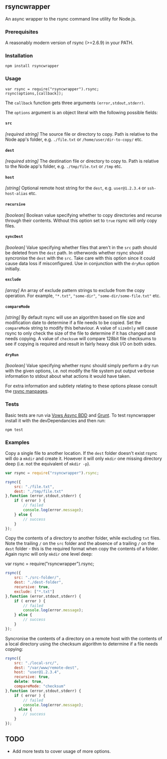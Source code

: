 ## rsyncwrapper

An async wrapper to the rsync command line utility for Node.js.

### Prerequisites

A reasonably modern version of rsync (>=2.6.9) in your PATH.

### Installation

    npm install rsyncwrapper

### Usage

    var rsync = require("rsyncwrapper").rsync;
    rsync(options,[callback]);

The `callback` function gets three arguments `(error,stdout,stderr)`.

The `options` argument is an object literal with the following possible fields:

#### `src`

*[required string]* The source file or directory to copy. Path is relative to the Node app's folder, e.g. `./file.txt` or `/home/user/dir-to-copy/` etc.

#### `dest`

*[required string]* The destination file or directory to copy to. Path is relative to the Node app's folder, e.g. `./tmp/file.txt` or `/tmp` etc.

#### `host`

*[string]* Optional remote host string for the `dest`, e.g. `user@1.2.3.4` or `ssh-host-alias` etc.

#### `recursive`

*[boolean]* Boolean value specifying whether to copy directories and recurse through their contents. Without this option set to `true` rsync will only copy files.

#### `syncDest`

*[boolean]* Value specifying whether files that aren't in the `src` path should be deleted from the `dest` path. In otherwords whether rsync should syncronise the `dest` with the `src`. Take care with this option since it could cause data loss if misconfigured. Use in conjunction with the `dryRun` option initially.

#### `exclude`

*[array]* An array of exclude pattern strings to exclude from the copy operation. For example, `"*.txt"`, `"some-dir"`, `"some-dir/some-file.txt"` etc.

#### `compareMode`

*[string]* By default rsync will use an algorithm based on file size and modification date to determine if a file needs to be copied. Set the `compareMode` string to modify this behaviour. A value of `sizeOnly` will cause rsync to only check the size of the file to determine if it has changed and needs copying. A value of `checksum` will compare 128bit file checksums to see if copying is required and result in fairly heavy disk I/O on both sides.

#### `dryRun`

*[boolean]* Value specifying whether rsync should simply perform a dry run with the given options, i.e. not modify the file system put output verbose information to stdout about what actions it would have taken.

For extra information and subtlety relating to these options please consult the [rsync manpages](http://linux.die.net/man/1/rsync).


### Tests

Basic tests are run via [Vows Async BDD](http://vowsjs.org/) and [Grunt](http://gruntjs.com/). To test rsyncwrapper install it with the devDependancies and then run:

    npm test

### Examples

Copy a single file to another location. If the `dest` folder doesn't exist rsync will do a `mkdir` and create it. However it will only `mkdir` one missing directory deep (i.e. not the equivalent of `mkdir -p`).

```javascript
var rsync = require("rsyncwrapper").rsync;

rsync({
    src: "./file.txt",
    dest: "./tmp/file.txt"
},function (error,stdout,stderr) {
    if ( error ) {
        // failed
        console.log(error.message);
    } else {
        // success
    }
});
```

Copy the contents of a directory to another folder, while excluding `txt` files. Note the trailing `/` on the `src` folder and the absence of a trailing `/` on the `dest` folder - this is the required format when copy the contents of a folder. Again rsync will only `mkdir` one level deep:

var rsync = require("rsyncwrapper").rsync;

```javascript
rsync({
    src: "./src-folder/",
    dest: "./dest-folder",
    recursive: true,
    exclude: ["*.txt"]
},function (error,stdout,stderr) {
    if ( error ) {
        // failed
        console.log(error.message);
    } else {
        // success
    }
});
```

Syncronise the contents of a directory on a remote host with the contents of a local directory using the checksum algorithm to determine if a file needs copying:

```javascript
rsync({
    src: "./local-src/",
    dest: "/var/www/remote-dest",
    host: "user@1.2.3.4",
    recursive: true,
    delete: true,
    compareMode: "checksum"
},function (error,stdout,stderr) {
    if ( error ) {
        // failed
        console.log(error.message);
    } else {
        // success
    }
});
```

## TODO

- Add more tests to cover usage of more options.